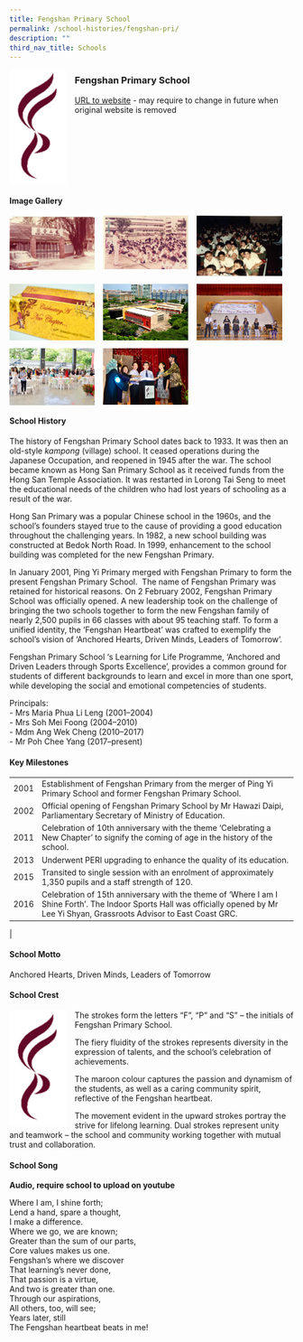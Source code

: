 ```yaml
---
title: Fengshan Primary School
permalink: /school-histories/fengshan-pri/
description: ""
third_nav_title: Schools
---
```

<img src="/images/fengshanpri1.png" style="width:20%;margin-right:15px;" align = "left">

### **Fengshan Primary School**
[URL to website](https://fengshanpri.moe.edu.sg/) - may require to change in future when original website is removed

<br clear="left">

#### **Image Gallery**

<p><a href="https://d1yxymztqoj7qn.amplifyapp.com/images/fengshanpri2.jpg">  
<img src="/images/fengshanpri2.jpg" style="width:30%;margin-right:15px;" align = "left">
</a></p>

<p><a href="https://d1yxymztqoj7qn.amplifyapp.com/images/fengshanpri3.jpg">  
<img src="/images/fengshanpri3.jpg" style="width:30%;margin-right:15px;" align = "left">
</a></p>

<p><a href="https://d1yxymztqoj7qn.amplifyapp.com/images/fengshanpri4.jpg">  
<img src="/images/fengshanpri4.jpg" style="width:30%;margin-right:15px;" align = "left">
</a></p>

<br clear="left">

<p><a href="https://d1yxymztqoj7qn.amplifyapp.com/images/fengshanpri5.jpg">  
<img src="/images/fengshanpri5.jpg" style="width:30%;margin-right:15px;" align = "left">
</a></p>

<p><a href="https://d1yxymztqoj7qn.amplifyapp.com/images/fengshanpri6.jpg">  
<img src="/images/fengshanpri6.jpg" style="width:30%;margin-right:15px;" align = "left">
</a></p>

<p><a href="https://d1yxymztqoj7qn.amplifyapp.com/images/fengshanpri7.jpg">  
<img src="/images/fengshanpri7.jpg" style="width:30%;margin-right:15px;" align = "left">
</a></p>

<br clear="left">

<p><a href="https://d1yxymztqoj7qn.amplifyapp.com/images/fengshanpri8.jpg">  
<img src="/images/fengshanpri8.jpg" style="width:30%;margin-right:15px;" align = "left">
</a></p>

<p><a href="https://d1yxymztqoj7qn.amplifyapp.com/images/fengshanpri9.jpg">  
<img src="/images/fengshanpri9.jpg" style="width:30%;margin-right:15px;" align = "left">
</a></p>

<br clear="left">

#### **School History**
The history of Fengshan Primary School dates back to 1933. It was then an old-style _kampong_ (village) school. It ceased operations during the Japanese Occupation, and reopened in 1945 after the war. The school became known as Hong San Primary School as it received funds from the Hong San Temple Association. It was restarted in Lorong Tai Seng to meet the educational needs of the children who had lost years of schooling as a result of the war.

Hong San Primary was a popular Chinese school in the 1960s, and the school’s founders stayed true to the cause of providing a good education throughout the challenging years. In 1982, a new school building was constructed at Bedok North Road. In 1999, enhancement to the school building was completed for the new Fengshan Primary.

In January 2001, Ping Yi Primary merged with Fengshan Primary to form the present Fengshan Primary School.  The name of Fengshan Primary was retained for historical reasons. On 2 February 2002, Fengshan Primary School was officially opened. A new leadership took on the challenge of bringing the two schools together to form the new Fengshan family of nearly 2,500 pupils in 66 classes with about 95 teaching staff. To form a unified identity, the ‘Fengshan Heartbeat’ was crafted to exemplify the school’s vision of ‘Anchored Hearts, Driven Minds, Leaders of Tomorrow’.

Fengshan Primary School ‘s Learning for Life Programme, ‘Anchored and Driven Leaders through Sports Excellence’, provides a common ground for students of different backgrounds to learn and excel in more than one sport, while developing the social and emotional competencies of students. 

Principals:<br>
\- Mrs Maria Phua Li Leng (2001–2004)<br>
\- Mrs Soh Mei Foong (2004–2010)<br>
\- Mdm Ang Wek Cheng (2010–2017)<br>
\- Mr Poh Chee Yang (2017–present)

#### **Key Milestones**

|  |  |
|:---:|---|
| 2001 | Establishment of Fengshan Primary from the merger of Ping Yi Primary School and former Fengshan Primary School. |
| 2002 | Official opening of Fengshan Primary School by Mr Hawazi Daipi, Parliamentary Secretary of Ministry of Education. |
| 2011 | Celebration of 10th anniversary with the theme ‘Celebrating a New Chapter’ to signify the coming of age in the history of the school. |
| 2013 | Underwent PERI upgrading to enhance the quality of its education. |
| 2015  | Transited to single session with an enrolment of approximately 1,350 pupils and a staff strength of 120. |
| 2016  | Celebration of 15th anniversary with the theme of ‘Where I am I Shine Forth’. The Indoor Sports Hall was officially opened by Mr Lee Yi Shyan, Grassroots Advisor to East Coast GRC. |
|

#### **School Motto**
Anchored Hearts, Driven Minds, Leaders of Tomorrow

#### **School Crest**
<img src="/images/fengshanpri1.png" style="width:20%;margin-right:15px;" align = "left">

The strokes form the letters “F”, “P” and “S” – the initials of Fengshan Primary School.

The fiery fluidity of the strokes represents diversity in the expression of talents, and the school’s celebration of achievements.

The maroon colour captures the passion and dynamism of the students, as well as a caring community spirit, reflective of the Fengshan heartbeat.

The movement evident in the upward strokes portray the strive for lifelong learning. Dual strokes represent unity and teamwork – the school and community working together with mutual trust and collaboration.

#### **School Song**
**Audio, require school to upload on youtube**

Where I am, I shine forth;<br>
Lend a hand, spare a thought,<br>
I make a difference.<br>
Where we go, we are known;<br>
Greater than the sum of our parts,<br>
Core values makes us one.<br>
Fengshan’s where we discover<br>
That learning’s never done,<br>
That passion is a virtue,<br>
And two is greater than one.<br>
Through our aspirations,<br>
All others, too, will see;<br>
Years later, still<br>
The Fengshan heartbeat beats in me!